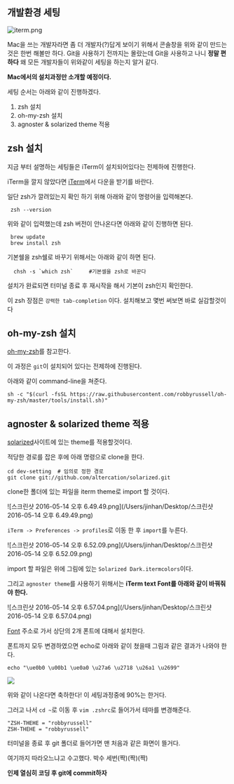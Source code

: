 ## 개발환경 세팅

![iterm.png](/Users/jinhan/Desktop/iterm.png)

Mac을 쓰는 개발자라면 좀 더 개발자(?)답게 보이기 위해서 콘솔창을 위와 같이 만드는것은 한번 해볼만 하다.
Git을 사용하기 전까지는 몰랐는데 Git을 사용하고 나니 **정말 편하다** 왜 모든 개발자들이 위와같이 세팅을 하는지 알거 같다.

**Mac에서의 설치과정만 소개할 예정이다.**

세팅 순서는 아래와 같이 진행하겠다.
1. zsh 설치
2. oh-my-zsh 설치
3. agnoster & solarized theme 적용


## zsh 설치

지금 부터 설명하는 세팅들은 iTerm이 설치되어있다는 전제하에 진행한다.

iTerm을 깔지 않았다면 [iTerm](https://www.iterm2.com/downloads.html)에서 다운을 받기를 바란다.

일단 zsh가 깔려있는지 확인 하기 위해 아래와 같이 명령어을 입력해본다.
```
 zsh --version
```
위와 같이 입력했는데 zsh 버전이 안나온다면 아래와 같이 진행하면 된다.
```
 brew update 
 brew install zsh
```

기본쉘을 zsh쉘로 바꾸기 위해서는 아래와 같이 하면 된다.
```linux
  chsh -s `which zsh`     #기본셀을 zsh로 바꾼다
```

설치가 완료되면 터미널 종료 후 재시작을 해서 기본이 zsh인지 확인한다.

이 zsh 장점은 `강력한 tab-completion` 이다. 설치해보고 몇번 써보면 바로 실감할것이다


## oh-my-zsh 설치

[oh-my-zsh](https://github.com/robbyrussell/oh-my-zsh)를 참고한다.

이 과정은 `git`이 설치되어 있다는 전제하에 진행된다.

아래와 같이 command-line을 쳐준다.

```
sh -c "$(curl -fsSL https://raw.githubusercontent.com/robbyrussell/oh-my-zsh/master/tools/install.sh)"
```

## agnoster & solarized theme 적용

[solarized](http://ethanschoonover.com/solarized)사이트에 있는 theme를 적용할것이다.

적당한 경로를 잡은 후에 아래 명령으로 clone을 한다.

```
cd dev-setting  # 임의로 정한 경로
git clone git://github.com/altercation/solarized.git
```

clone한 폴더에 있는 파일을 iterm theme로 import 할 것이다.

![스크린샷 2016-05-14 오후 6.49.49.png](/Users/jinhan/Desktop/스크린샷 2016-05-14 오후 6.49.49.png)

`iTerm -> Preferences -> profiles`로 이동 한 후 `import`를 누른다.

![스크린샷 2016-05-14 오후 6.52.09.png](/Users/jinhan/Desktop/스크린샷 2016-05-14 오후 6.52.09.png)

import 할 파일은 위에 그림에 있는 `Solarized Dark.itermcolors`이다.

그리고 `agnoster theme`를 사용하기 위해서는 **iTerm text Font를 아래와 같이 바꿔줘야 한다.**

![스크린샷 2016-05-14 오후 6.57.04.png](/Users/jinhan/Desktop/스크린샷 2016-05-14 오후 6.57.04.png)

[Font](https://gist.github.com/qrush/1595572) 주소로 가서 상단의 2개 폰트에 대해서 설치한다.

폰트까지 모두 변경하였으면 echo로 아래와 같이 쳤을때 그림과 같은 결과가 나와야 한다.

`echo "\ue0b0 \u00b1 \ue0a0 \u27a6 \u2718 \u26a1 \u2699"`

![](https://gist.githubusercontent.com/agnoster/3712874/raw/characters.png)

위와 같이 나온다면 축하한다! 이 세팅과정중에 90%는 한거다.

그러고 나서 `cd ~`로 이동 후 `vim .zshrc`로 들어가서 테마를 변경해준다.

```
"ZSH-THEHE = "robbyrussell"
ZSH-THEHE = "robbyrussell"
```

터미널을 종료 후 git 폴더로 들어가면 맨 처음과 같은 화면이 뜰거다.

여기까지 따라오느냐고 수고했다. 박수 세번(짝)(짝)(짝)

**인제 열심히 코딩 후 git에 commit하자**
